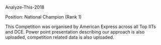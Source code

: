 Analyze-This-2018

Position: National Champion (Rank 1)

This Competition was organised by American Express across all Top IITs and DCE.
Power point presentation describing our approach is also uploaded, competition related data is also uploaded.
